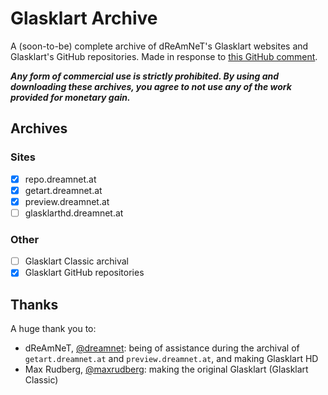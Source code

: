 # Glasklart Archive
A (soon-to-be) complete archive of dReAmNeT's Glasklart websites and Glasklart's GitHub repositories. Made in response to [this GitHub comment](https://github.com/glasklart/hd/issues/11025#issuecomment-769783103).

***Any form of commercial use is strictly prohibited. By using and downloading these archives, you agree to not use any of the work provided for monetary gain.***

## Archives
### Sites
- [x] repo.dreamnet.at
- [x] getart.dreamnet.at
- [x] preview.dreamnet.at
- [ ] glasklarthd.dreamnet.at
### Other
- [ ] Glasklart Classic archival
- [x] Glasklart GitHub repositories

## Thanks
A huge thank you to:
- dReAmNeT, [@dreamnet](https://github.com/dreamnet): being of assistance during the archival of `getart.dreamnet.at` and `preview.dreamnet.at`, and making Glasklart HD
- Max Rudberg, [@maxrudberg](https://github.com/maxrudberg): making the original Glasklart (Glasklart Classic)

